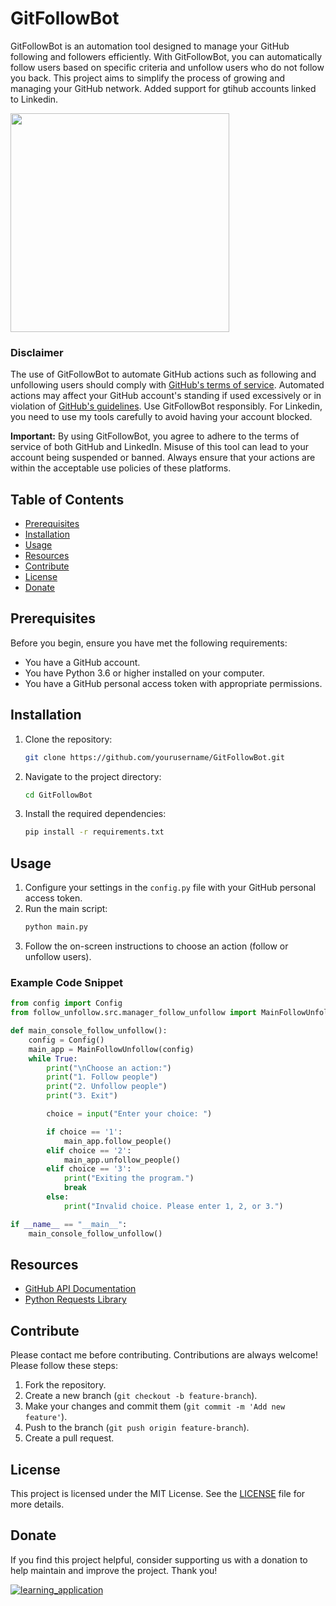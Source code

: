 # GitFollowBot

GitFollowBot is an automation tool designed to manage your GitHub following and followers efficiently. With GitFollowBot, you can automatically follow users based on specific criteria and unfollow users who do not follow you back. This project aims to simplify the process of growing and managing your GitHub network.
Added support for gtihub accounts linked to Linkedin.

<img src="https://i.imgur.com/4qOsG3m.gif" width="350"></a>

### **Disclaimer**
The use of GitFollowBot to automate GitHub actions such as following and unfollowing users should comply with [GitHub's terms of service](https://docs.github.com/en/github/site-policy/github-terms-of-service). Automated actions may affect your GitHub account's standing if used excessively or in violation of [GitHub's guidelines](https://docs.github.com/en/github/site-policy/github-acceptable-use-policies). Use GitFollowBot responsibly.
For Linkedin, you need to use my tools carefully to avoid having your account blocked.

**Important:** By using GitFollowBot, you agree to adhere to the terms of service of both GitHub and LinkedIn. Misuse of this tool can lead to your account being suspended or banned. Always ensure that your actions are within the acceptable use policies of these platforms.


## Table of Contents

- [Prerequisites](#prerequisites)
- [Installation](#installation)
- [Usage](#usage)
- [Resources](#resources)
- [Contribute](#contribute)
- [License](#license)
- [Donate](#donate)

## Prerequisites

Before you begin, ensure you have met the following requirements:
- You have a GitHub account.
- You have Python 3.6 or higher installed on your computer.
- You have a GitHub personal access token with appropriate permissions.

## Installation

1. Clone the repository:
    ```bash
    git clone https://github.com/yourusername/GitFollowBot.git
    ```
2. Navigate to the project directory:
    ```bash
    cd GitFollowBot
    ```
3. Install the required dependencies:
    ```bash
    pip install -r requirements.txt
    ```

## Usage

1. Configure your settings in the `config.py` file with your GitHub personal access token.
2. Run the main script:
    ```bash
    python main.py
    ```
3. Follow the on-screen instructions to choose an action (follow or unfollow users).

### Example Code Snippet

```python
from config import Config
from follow_unfollow.src.manager_follow_unfollow import MainFollowUnfollow

def main_console_follow_unfollow():
    config = Config()
    main_app = MainFollowUnfollow(config)
    while True:
        print("\nChoose an action:")
        print("1. Follow people")
        print("2. Unfollow people")
        print("3. Exit")

        choice = input("Enter your choice: ")

        if choice == '1':
            main_app.follow_people()
        elif choice == '2':
            main_app.unfollow_people()
        elif choice == '3':
            print("Exiting the program.")
            break
        else:
            print("Invalid choice. Please enter 1, 2, or 3.")

if __name__ == "__main__":
    main_console_follow_unfollow()
```

## Resources

- [GitHub API Documentation](https://docs.github.com/en/rest)
- [Python Requests Library](https://docs.python-requests.org/en/latest/)

## Contribute

Please contact me before contributing.
Contributions are always welcome! Please follow these steps:
1. Fork the repository.
2. Create a new branch (`git checkout -b feature-branch`).
3. Make your changes and commit them (`git commit -m 'Add new feature'`).
4. Push to the branch (`git push origin feature-branch`).
5. Create a pull request.

## License

This project is licensed under the MIT License. See the [LICENSE](LICENSE) file for more details.

## Donate

If you find this project helpful, consider supporting us with a donation to help maintain and improve the project. Thank you!

[![learning_application](https://i.imgur.com/abEFO5o.png)](https://buymeacoffee.com/Errahum)

